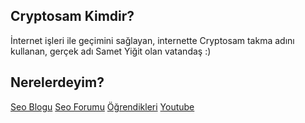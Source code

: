 ## Cryptosam Kimdir?
İnternet işleri ile geçimini sağlayan, internette Cryptosam takma adını kullanan, gerçek adı Samet Yiğit olan vatandaş :)

## Nerelerdeyim?
[Seo Blogu](https://www.cryptosam.com/)
[Seo Forumu](https://seocry.com/)
[Öğrendikleri](https://procry.com/)
[Youtube](https://www.youtube.com/c/Cryptosam)

<!--
**cryptosam/cryptosam** is a ✨ _special_ ✨ repository because its `README.md` (this file) appears on your GitHub profile.

Here are some ideas to get you started:

- 🔭 I’m currently working on ...
- 🌱 I’m currently learning ...
- 👯 I’m looking to collaborate on ...
- 🤔 I’m looking for help with ...
- 💬 Ask me about ...
- 📫 How to reach me: ...
- 😄 Pronouns: ...
- ⚡ Fun fact: ...
-->
